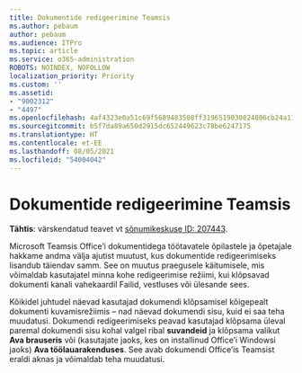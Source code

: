 ```yaml
---
title: Dokumentide redigeerimine Teamsis
ms.author: pebaum
author: pebaum
ms.audience: ITPro
ms.topic: article
ms.service: o365-administration
ROBOTS: NOINDEX, NOFOLLOW
localization_priority: Priority
ms.custom: ''
ms.assetid:
- "9002312"
- "4497"
ms.openlocfilehash: 4af4323e0a51c69f5689483508ff3196519030824806cb24a1157b61daefa2cf
ms.sourcegitcommit: b5f7da89a650d2915dc652449623c78be6247175
ms.translationtype: HT
ms.contentlocale: et-EE
ms.lasthandoff: 08/05/2021
ms.locfileid: "54004042"
---
```

# <a name="editing-documents-in-teams"></a>Dokumentide redigeerimine Teamsis

**Tähtis**: värskendatud teavet vt [sõnumikeskuse ID: 207443](https://admin.microsoft.com/Adminportal/Home?source=applauncher#MessageCenter?id=MC207443). 

Microsoft Teamsis Office’i dokumentidega töötavatele õpilastele ja õpetajale hakkame andma välja ajutist muutust, kus dokumentide redigeerimiseks lisandub täiendav samm. See on muutus praegusele käitumisele, mis võimaldab kasutajatel minna kohe redigeerimise režiimi, kui klõpsavad dokumenti kanali vahekaardil Failid, vestluses või ülesande sees.

Kõikidel juhtudel näevad kasutajad dokumendi klõpsamisel kõigepealt dokumenti kuvamisrežiimis – nad näevad dokumendi sisu, kuid ei saa teha muudatusi. Dokumendi redigeerimiseks peavad kasutajad klõpsama üleval paremal dokumendi sisu kohal valgel ribal **suvandeid** ja klõpsama valikut **Ava brauseris** või (kasutajate jaoks, kes on installinud Office’i Windowsi jaoks) **Ava töölauarakenduses**. See avab dokumendi Office’is Teamsist eraldi aknas ja võimaldab teha muudatusi.
